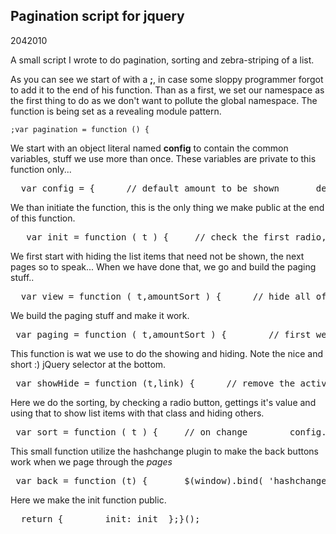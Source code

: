 <article><h2>Pagination script for jquery</h2><time><span class="day">20</span><span class="month">4</span><span class="year">2010</span></time><p>A small script I wrote to do pagination, sorting and zebra-striping of a list.</p><p>As you can see we start of with a <strong>;</strong>, in case some sloppy programmer forgot to add it to the end of his function. Than as a first, we set our namespace as the first thing to do as we don't want to pollute the global namespace. The function is being set as a revealing module pattern.</p><pre><code>;var pagination = function () {</code></pre><p>We start with an object literal named <strong>config</strong> to contain the common variables, stuff we use more than once. These variables are private to this function only...</p><pre>	var config = {		// default amount to be shown		defAm : 15,		// radio buttons for sorting		sort : $('#sort input[type="radio"]'),		sortFirst : $('#sort input[type="radio"]:first'),		// several common classes		hidden: 'hidden',		sorted : 'sorted',		active : 'active'	};</pre><p>We than initiate the function, this is the only thing we make public at the end of this function.</p><pre>	var init = function ( t ) {		// check the first radio, just in case ( to avoid problems )		config.sortFirst.attr('checked','checked');		// get the visible li's		var amountSort = $( t +' li:visible').length;		// go to the view function.		view(t,amountSort);		// go and initialize the sorting function...		sort(t);		// as a last thing we get and initiate the script to handle the history stuff.		$.getScript('js/jquery.ba-hashchange.min',back(t));	};</pre><p>We first start with hiding the list items that need not be shown, the next pages so to speak... When we have done that, we go and build the paging stuff..</p><pre>	var view = function ( t,amountSort ) {		// hide all of the li's other than the ones on the first page.		$(t+' li').removeClass('even');		$(t+' li:visible:even').addClass('even');		// substract 1 to get the correct amount to be shown...		$(t+' li:visible:gt('+(config.defAm-1)+')').addClass( config.hidden );		// go to paging.		paging(t,amountSort);	};</pre><p>We build the paging stuff and make it work.</p><pre>	var paging = function ( t,amountSort ) {		// first we clean up all of the old pagination		$('.pagination').remove();		// we than get the amount of pages		var nr = ((amountSort - ( amountSort % config.defAm ))/config.defAm)+1;		// build the paging ul before the sort radiobuttons		$('#sort').before('&lt;ul class="pagination"&gt;&lt;/ul&gt;');		// loop through the pages, with the cool guy loop		for ( var i = -1; ++i &lt; nr;){			// append a li with an a to the ul.pagination for each page			// and fill it with the correct number			$('ul.pagination').append('&lt;li&gt;&lt;a href="#"&gt;'+(i+1)+'&lt;/li');		}		// make visible that there is an active page.		$('ul.pagination li:first-child a').addClass( config.active);		// if we click on a pagination link		$('ul.pagination a').click( function (e) {			// get the correct page to show			// note the ,10) this makes sure we can't slip into octal mode...			var link = parseInt( $(this).text(),10);			showHide( t, link);			// now we need to enable the back button...			// we do this by setting the location for the hash tag plugin.			window.location = window.location.toString().split('#')[0] + '#pagination' +link;			// we stop the default action of the (fake) pagination link...			return false;		});	};</pre><p>This function is wat we use to do the showing and hiding. Note the nice and short :) jQuery selector at the bottom.</p><pre>	var showHide = function (t,link) {		// remove the active class		$('ul.pagination li a').removeClass( config.active );		// make the clicked one active		$('ul.pagination li:nth-child('+(link)+') a').addClass( config.active );		// show all of the li's		$(t + ' li').removeClass( config.hidden );		// hide all of the li's not on the correct 'page'		// :) notice the nice and short jquery selector...		// it's like this: t = the overall container list.		// in there we find the li's without the class sorted = li:not(.sorted)		// either before the number being calculated = :lt('+(link-1)*(config.defAm)+'),		// note that the number comes from the object literal in config and is therefore easily altered.		// or after that = '+t + ' li:not(.sorted):gt('+link*(config.defAm-1)+')')		// and add a class to them...		// this class also comes from config as I use it more than once..		$(t+' li:not(.sorted):lt('+(link-1)*(config.defAm)+'), '+t+' li:not(.sorted):gt('+((link*config.defAm)-1)+')').addClass(config.hidden);		console.log('lt = '+(link-1)*(config.defAm)+' | gt = '+(link*(config.defAm)))	}</pre><p>Here we do the sorting, by checking a radio button, gettings it's value and using that to show list items with that class and hiding others.</p><pre>	var sort = function ( t ) {		// on change		config.sort.change( function () {			// remove all of the sorted and hidden classes, thus making all li's visible			$(t+' li').removeClass( config.sorted );			$(t+' li').removeClass( config.hidden );			// get the value of the radio that is checked.			var v = $(this).val();			// if we selected a filtering option			if( !(v == 'nofilter')){				// hide all of the not chosen li's				$(t+' li:not(.'+v+')').addClass( config.sorted );			}			// go to the view function			// the two arguments are the list and the amount of visible li's (before paging)			view( t,$( t +' li:visible').length );		});	};</pre><p>This small function utilize the hashchange plugin to make the back buttons work when we page through the <em>pages</em></p><pre>	var back = function (t) {		$(window).bind( 'hashchange', function(e) {			var hash = location.hash || '#pagination1';			showHide( t, hash.split('pagination')[1]);		//	alert('movement...');		});	};</pre><p>Here we make the init function public.</p><pre>	return {		init: init	};}();</pre></article>